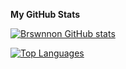 <b>My GitHub Stats</b>

<a href="http://www.github.com/BoonruksaBL036"><img src="https://github-readme-stats.vercel.app/api?username=BoonruksaBL036&show_icons=true&hide=&count_private=true&title_color=22c55e&text_color=ffffff&icon_color=a855f7&bg_color=581c87&hide_border=true&show_icons=true" alt="Brswnnon GitHub stats" /></a>

<a href="https://github.com/BoonruksaBL036" align="left"><img src="https://github-readme-stats.vercel.app/api/top-langs/?username=BoonruksaBL036&langs_count=10&title_color=22c55e&text_color=ffffff&icon_color=a855f7&bg_color=581c87&hide_border=true&locale=en&custom_title=Top%20%Languages" alt="Top Languages" /></a>
